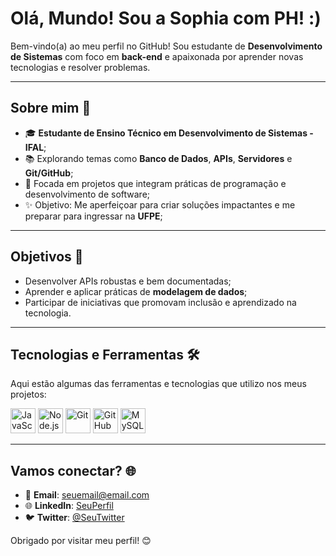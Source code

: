 # Olá, Mundo! Sou a Sophia com PH! :)

Bem-vindo(a) ao meu perfil no GitHub! Sou estudante de **Desenvolvimento de Sistemas** com foco em **back-end** e apaixonada por aprender novas tecnologias e resolver problemas. 

---

## Sobre mim 🌟
- 🎓 **Estudante de Ensino Técnico em Desenvolvimento de Sistemas - IFAL**;
- 📚 Explorando temas como **Banco de Dados**, **APIs**, **Servidores** e **Git/GitHub**;
- 🌟 Focada em projetos que integram práticas de programação e desenvolvimento de software;
- ✨ Objetivo: Me aperfeiçoar para criar soluções impactantes e me preparar para ingressar na **UFPE**;

---

## Objetivos 🚀
- Desenvolver APIs robustas e bem documentadas;
- Aprender e aplicar práticas de **modelagem de dados**;
- Participar de iniciativas que promovam inclusão e aprendizado na tecnologia.

---

## Tecnologias e Ferramentas 🛠️
Aqui estão algumas das ferramentas e tecnologias que utilizo nos meus projetos:

<!-- Adicione os ícones das ferramentas que você utiliza, como HTML, CSS, JavaScript, Node.js, etc. -->
<p align="left">
  <img src="https://cdn.jsdelivr.net/gh/devicons/devicon/icons/javascript/javascript-original.svg" alt="JavaScript" width="40" height="40"/>
  <img src="https://cdn.jsdelivr.net/gh/devicons/devicon/icons/nodejs/nodejs-original.svg" alt="Node.js" width="40" height="40"/>
  <img src="https://cdn.jsdelivr.net/gh/devicons/devicon/icons/git/git-original.svg" alt="Git" width="40" height="40"/>
  <img src="https://cdn.jsdelivr.net/gh/devicons/devicon/icons/github/github-original.svg" alt="GitHub" width="40" height="40"/>
  <img src="https://cdn.jsdelivr.net/gh/devicons/devicon/icons/mysql/mysql-original-wordmark.svg" alt="MySQL" width="40" height="40"/>
</p>

---

## Vamos conectar? 🌐
- 💌 **Email**: [seuemail@email.com](mailto:seuemail@email.com)
- 🌐 **LinkedIn**: [SeuPerfil](https://linkedin.com/in/seu-perfil)
- 🐦 **Twitter**: [@SeuTwitter](https://twitter.com/seu-twitter)

Obrigado por visitar meu perfil! 😊
